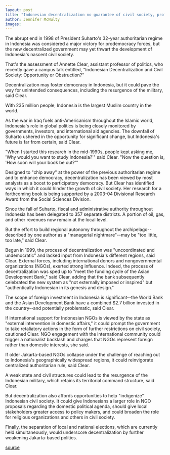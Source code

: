 ```yaml
---
layout: post
title: "Indonesian decentralization no guarantee of civil society, prof says"
author: Jennifer McNulty
images:
---
```


The abrupt end in 1998 of President Suharto's 32-year authoritarian regime in Indonesia was considered a major victory for prodemocracy forces, but the new decentralized government may yet thwart the development of Indonesia's nascent civil society.  

That's the assessment of Annette Clear, assistant professor of politics, who recently gave a campus talk entitled, "Indonesian Decentralization and Civil Society: Opportunity or Obstruction?"  

Decentralization may foster democracy in Indonesia, but it could pave the way for unintended consequences, including the resurgence of the military, said Clear.  

With 235 million people, Indonesia is the largest Muslim country in the world.

As the war in Iraq fuels anti-Americanism throughout the Islamic world, Indonesia's role in global politics is being closely monitored by governments, investors, and international aid agencies. The downfall of Suharto ushered in the opportunity for significant change, but Indonesia's future is far from certain, said Clear.  

"When I started this research in the mid-1990s, people kept asking me, 'Why would you want to study Indonesia?'" said Clear. "Now the question is, 'How soon will your book be out?'"  

Designed to "chip away" at the power of the previous authoritarian regime and to enhance democracy, decentralization has been viewed by most analysts as a boost to participatory democracy. But Clear has identified ways in which it could hinder the growth of civil society. Her research for a forthcoming book is being supported by a 2003-04 Divisional Research Award from the Social Sciences Division.  

Since the fall of Suharto, fiscal and administrative authority throughout Indonesia has been delegated to 357 separate districts. A portion of oil, gas, and other revenues now remain at the local level.   

But the effort to build regional autonomy throughout the archipelago--described by one author as a "managerial nightmare"--may be "too little, too late," said Clear.   

Begun in 1999, the process of decentralization was "uncoordinated and undemocratic" and lacked input from Indonesia's different regions, said Clear. External forces, including international donors and nongovernmental organizations (NGOs), exerted strong influence. Indeed, the process of decentralization was sped up to "meet the funding cycle of the Asian Development Bank," said Clear, adding that the bank subsequently celebrated the new system as "not externally imposed or inspired" but "authentically Indonesian in its genesis and design."  

The scope of foreign investment in Indonesia is significant--the World Bank and the Asian Development Bank have a combined $2.7 billion invested in the country--and potentially problematic, said Clear.  

If international support for Indonesian NGOs is viewed by the state as "external intervention in domestic affairs," it could prompt the government to take retaliatory actions in the form of further restrictions on civil society, cautioned Clear. NGO engagement with the international community could trigger a nationalist backlash and charges that NGOs represent foreign rather than domestic interests, she said.  

If older Jakarta-based NGOs collapse under the challenge of reaching out to Indonesia's geographically widespread regions, it could reinvigorate centralized authoritarian rule, said Clear.  

A weak state and civil structures could lead to the resurgence of the Indonesian military, which retains its territorial command structure, said Clear.  

But decentralization also affords opportunities to help "indigenize" Indonesian civil society. It could give Indonesians a larger role in NGO proposals regarding the domestic political agenda, should give local stakeholders greater access to policy makers, and could broaden the role for religious organizations and others in civil society.   

Finally, the separation of local and national elections, which are currently held simultaneously, would underscore decentralization by further weakening Jakarta-based politics.  

[source](http://www1.ucsc.edu/currents/03-04/05-10/indonesia.html "Permalink to indonesia")
